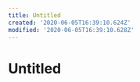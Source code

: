 ```yaml
---
title: Untitled
created: '2020-06-05T16:39:10.624Z'
modified: '2020-06-05T16:39:10.628Z'
---
```


# Untitled
